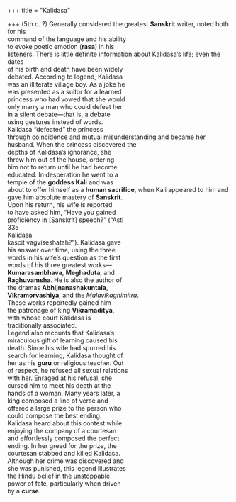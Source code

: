 +++
title = "Kalidasa"

+++
(5th c. ?) Generally considered the greatest **Sanskrit** writer, noted both for his  
command of the language and his ability  
to evoke poetic emotion (**rasa**) in his  
listeners. There is little definite information about Kalidasa’s life; even the dates  
of his birth and death have been widely  
debated. According to legend, Kalidasa  
was an illiterate village boy. As a joke he  
was presented as a suitor for a learned  
princess who had vowed that she would  
only marry a man who could defeat her  
in a silent debate—that is, a debate  
using gestures instead of words.  
Kalidasa “defeated” the princess  
through coincidence and mutual misunderstanding and became her husband. When the princess discovered the  
depths of Kalidasa’s ignorance, she  
threw him out of the house, ordering  
him not to return until he had become  
educated. In desperation he went to a  
temple of the **goddess Kali** and was  
about to offer himself as a **human sacrifice**, when Kali appeared to him and  
gave him absolute mastery of **Sanskrit**.  
Upon his return, his wife is reported  
to have asked him, “Have you gained  
proficiency in [Sanskrit] speech?” (“Asti  
335  
Kalidasa  
kascit vagviseshatah?”). Kalidasa gave  
his answer over time, using the three  
words in his wife’s question as the first  
words of his three greatest works—  
**Kumarasambhava**, **Meghaduta**, and  
**Raghuvamsha**. He is also the author of  
the dramas **Abhijnanashakuntala**,  
**Vikramorvashiya**, and the *Malavikagnimitra*.  
These works reportedly gained him  
the patronage of king **Vikramaditya**,  
with whose court Kalidasa is  
traditionally associated.  
Legend also recounts that Kalidasa’s  
miraculous gift of learning caused his  
death. Since his wife had spurred his  
search for learning, Kalidasa thought of  
her as his **guru** or religious teacher. Out  
of respect, he refused all sexual relations  
with her. Enraged at his refusal, she  
cursed him to meet his death at the  
hands of a woman. Many years later, a  
king composed a line of verse and  
offered a large prize to the person who  
could compose the best ending.  
Kalidasa heard about this contest while  
enjoying the company of a courtesan  
and effortlessly composed the perfect  
ending. In her greed for the prize, the  
courtesan stabbed and killed Kalidasa.  
Although her crime was discovered and  
she was punished, this legend illustrates  
the Hindu belief in the unstoppable  
power of fate, particularly when driven  
by a **curse**.